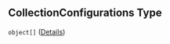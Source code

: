 ## CollectionConfigurations Type

`object[]` ([Details](pipeline-definition-definitions-trainingstep-properties-arguments-properties-debughookconfig-properties-collectionconfigurations-items.md))
